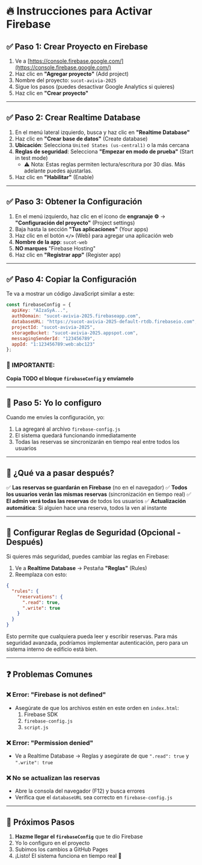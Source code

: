 # 🔥 Instrucciones para Activar Firebase

## ✅ Paso 1: Crear Proyecto en Firebase

1. Ve a [https://console.firebase.google.com/](https://console.firebase.google.com/)
2. Haz clic en **"Agregar proyecto"** (Add project)
3. Nombre del proyecto: `sucot-avivia-2025`
4. Sigue los pasos (puedes desactivar Google Analytics si quieres)
5. Haz clic en **"Crear proyecto"**

---

## ✅ Paso 2: Crear Realtime Database

1. En el menú lateral izquierdo, busca y haz clic en **"Realtime Database"**
2. Haz clic en **"Crear base de datos"** (Create database)
3. **Ubicación**: Selecciona `United States (us-central1)` o la más cercana
4. **Reglas de seguridad**: Selecciona **"Empezar en modo de prueba"** (Start in test mode)
   - ⚠️ Nota: Estas reglas permiten lectura/escritura por 30 días. Más adelante puedes ajustarlas.
5. Haz clic en **"Habilitar"** (Enable)

---

## ✅ Paso 3: Obtener la Configuración

1. En el menú izquierdo, haz clic en el ícono de **engranaje ⚙️** → **"Configuración del proyecto"** (Project settings)
2. Baja hasta la sección **"Tus aplicaciones"** (Your apps)
3. Haz clic en el botón **`</>`** (Web) para agregar una aplicación web
4. **Nombre de la app**: `sucot-web`
5. **NO marques** "Firebase Hosting"
6. Haz clic en **"Registrar app"** (Register app)

---

## ✅ Paso 4: Copiar la Configuración

Te va a mostrar un código JavaScript similar a este:

```javascript
const firebaseConfig = {
  apiKey: "AIzaSyA...",
  authDomain: "sucot-avivia-2025.firebaseapp.com",
  databaseURL: "https://sucot-avivia-2025-default-rtdb.firebaseio.com",
  projectId: "sucot-avivia-2025",
  storageBucket: "sucot-avivia-2025.appspot.com",
  messagingSenderId: "123456789",
  appId: "1:123456789:web:abc123"
};
```

### 🔴 IMPORTANTE:
**Copia TODO el bloque `firebaseConfig` y envíamelo**

---

## 📝 Paso 5: Yo lo configuro

Cuando me envíes la configuración, yo:
1. La agregaré al archivo `firebase-config.js`
2. El sistema quedará funcionando inmediatamente
3. Todas las reservas se sincronizarán en tiempo real entre todos los usuarios

---

## 🎯 ¿Qué va a pasar después?

✅ **Las reservas se guardarán en Firebase** (no en el navegador)
✅ **Todos los usuarios verán las mismas reservas** (sincronización en tiempo real)
✅ **El admin verá todas las reservas** de todos los usuarios
✅ **Actualización automática**: Si alguien hace una reserva, todos la ven al instante

---

## 🔐 Configurar Reglas de Seguridad (Opcional - Después)

Si quieres más seguridad, puedes cambiar las reglas en Firebase:

1. Ve a **Realtime Database** → Pestaña **"Reglas"** (Rules)
2. Reemplaza con esto:

```json
{
  "rules": {
    "reservations": {
      ".read": true,
      ".write": true
    }
  }
}
```

Esto permite que cualquiera pueda leer y escribir reservas. Para más seguridad avanzada, podríamos implementar autenticación, pero para un sistema interno de edificio está bien.

---

## ❓ Problemas Comunes

### ❌ Error: "Firebase is not defined"
- Asegúrate de que los archivos estén en este orden en `index.html`:
  1. Firebase SDK
  2. `firebase-config.js`
  3. `script.js`

### ❌ Error: "Permission denied"
- Ve a Realtime Database → Reglas y asegúrate de que `".read": true` y `".write": true`

### ❌ No se actualizan las reservas
- Abre la consola del navegador (F12) y busca errores
- Verifica que el `databaseURL` sea correcto en `firebase-config.js`

---

## 🚀 Próximos Pasos

1. **Hazme llegar el `firebaseConfig`** que te dio Firebase
2. Yo lo configuro en el proyecto
3. Subimos los cambios a GitHub Pages
4. ¡Listo! El sistema funciona en tiempo real 🎉
